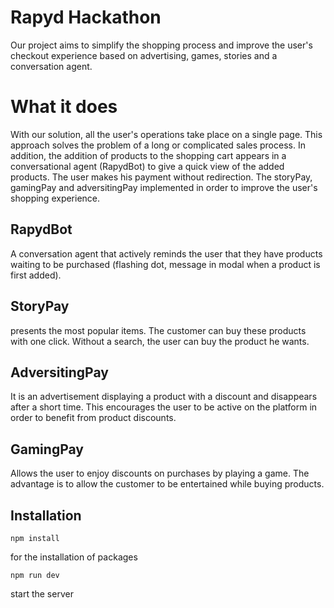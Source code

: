 # Rapyd Hackathon
Our project aims to simplify the shopping process and improve the user's checkout experience based on advertising, games, stories and a conversation agent.

# What it does
With our solution, all the user's operations take place on a single page. This approach solves the problem of a long or complicated sales process. In addition, the addition of products to the shopping cart appears in a conversational agent (RapydBot) to give a quick view of the added products. The user makes his payment without redirection. The storyPay, gamingPay and adversitingPay implemented in order to improve the user's shopping experience.

## **RapydBot**
A conversation agent that actively reminds the user that they have products waiting to be purchased (flashing dot, message in modal when a product is first added).  

## **StoryPay**
presents the most popular items. The customer can buy these products with one click. Without a search, the user can buy the product he wants.

## **AdversitingPay**
It is an advertisement displaying a product with a discount and disappears after a short time. This encourages the user to be active on the platform in order to benefit from product discounts.

## **GamingPay**
 Allows the user to enjoy discounts on purchases by playing a game. The advantage is to allow the customer to be entertained while buying products. 

 ## Installation

 ```
 npm install
```
for the installation of packages

 ```
 npm run dev
```
start the server


